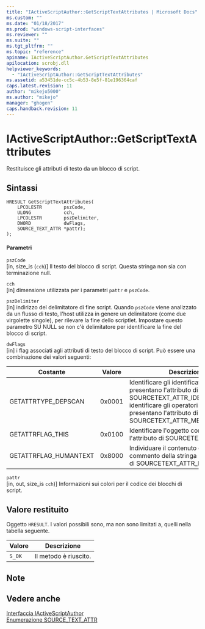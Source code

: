 ```yaml
---
title: "IActiveScriptAuthor::GetScriptTextAttributes | Microsoft Docs"
ms.custom: ""
ms.date: "01/18/2017"
ms.prod: "windows-script-interfaces"
ms.reviewer: ""
ms.suite: ""
ms.tgt_pltfrm: ""
ms.topic: "reference"
apiname: IActiveScriptAuthor.GetScriptTextAttributes
apilocation: scrobj.dll
helpviewer_keywords: 
  - "IActiveScriptAuthor::GetScriptTextAttributes"
ms.assetid: a53451de-cc5c-4b53-8e5f-81e196364caf
caps.latest.revision: 11
author: "mikejo5000"
ms.author: "mikejo"
manager: "ghogen"
caps.handback.revision: 11
---
```

# IActiveScriptAuthor::GetScriptTextAttributes
Restituisce gli attributi di testo da un blocco di script.  
  
## Sintassi  
  
```  
HRESULT GetScriptTextAttributes(  
    LPCOLESTR        pszCode,  
    ULONG            cch,  
    LPCOLESTR        pszDelimiter,  
    DWORD            dwFlags,  
    SOURCE_TEXT_ATTR *pattr);  
);  
```  
  
#### Parametri  
 `pszCode`  
 \[in, size\_is \(`cch`\)\] Il testo del blocco di script.  Questa stringa non sia con terminazione null.  
  
 `cch`  
 \[in\] dimensione utilizzata per i parametri `pattr` e `pszCode`.  
  
 `pszDelimiter`  
 \[in\] indirizzo del delimitatore di fine script.  Quando `pszCode` viene analizzato da un flusso di testo, l'host utilizza in genere un delimitatore \(come due virgolette singole\), per rilevare la fine dello scriptlet.  Impostare questo parametro SU NULL se non c'è delimitatore per identificare la fine del blocco di script.  
  
 `dwFlags`  
 \[in\] i flag associati agli attributi di testo del blocco di script.  Può essere una combinazione dei valori seguenti:  
  
|Costante|Valore|Descrizione|  
|--------------|------------|-----------------|  
|GETATTRTYPE\_DEPSCAN|0x0001|Identificare gli identificatori che presentano l'attributo di SOURCETEXT\_ATTR\_IDENTIFIER e identificare gli operatori del punto che presentano l'attributo di SOURCETEXT\_ATTR\_MEMBERLOOKUP.|  
|GETATTRFLAG\_THIS|0x0100|Identificare l'oggetto corrente con l'attributo di SOURCETEXT\_ATTR\_THIS.|  
|GETATTRFLAG\_HUMANTEXT|0x8000|Individuare il contenuto e il testo del commento della stringa con l'attributo di SOURCETEXT\_ATTR\_HUMANTEXT.|  
  
 `pattr`  
 \[in, out, size\_is `cch`\)\] Informazioni sui colori per il codice dei blocchi di script.  
  
## Valore restituito  
 Oggetto `HRESULT`.  I valori possibili sono, ma non sono limitati a, quelli nella tabella seguente.  
  
|Valore|Descrizione|  
|------------|-----------------|  
|`S_OK`|Il metodo è riuscito.|  
  
## Note  
  
## Vedere anche  
 [Interfaccia IActiveScriptAuthor](../../winscript/reference/iactivescriptauthor-interface.md)   
 [Enumerazione SOURCE\_TEXT\_ATTR](../../winscript/reference/source-text-attr-enumeration.md)